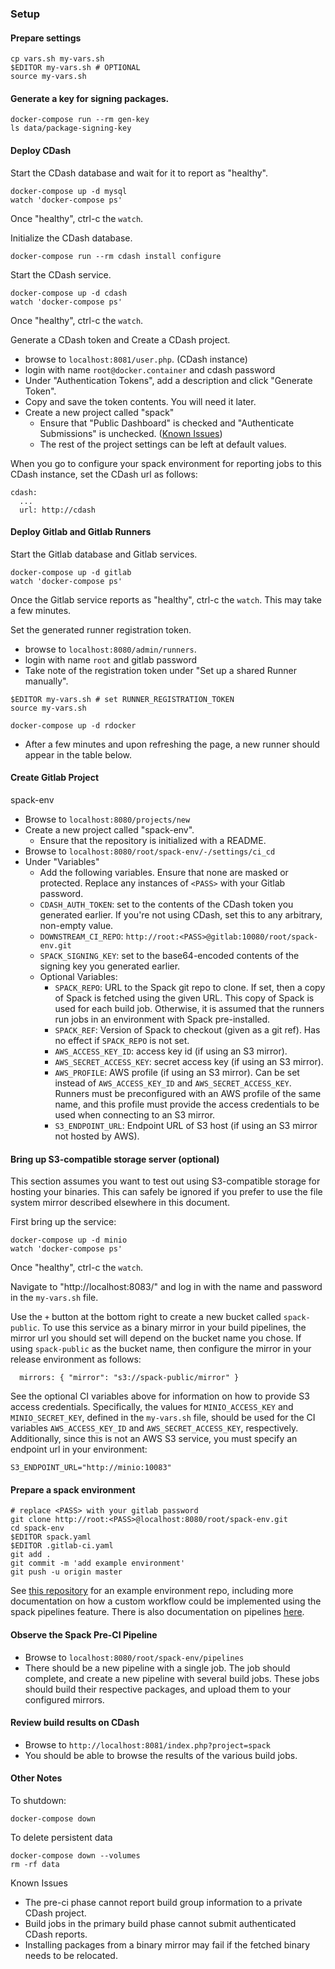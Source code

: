 ### Setup

#### Prepare settings

```
cp vars.sh my-vars.sh
$EDITOR my-vars.sh # OPTIONAL
source my-vars.sh
```

#### Generate a key for signing packages.
```
docker-compose run --rm gen-key
ls data/package-signing-key
```

#### Deploy CDash

Start the CDash database and wait for it to report as "healthy".

```
docker-compose up -d mysql
watch 'docker-compose ps'
```

Once "healthy", ctrl-c the `watch`.

Initialize the CDash database.

```
docker-compose run --rm cdash install configure
```

Start the CDash service.

```
docker-compose up -d cdash
watch 'docker-compose ps'
```

Once "healthy", ctrl-c the `watch`.

Generate a CDash token and Create a CDash project.

 - browse to `localhost:8081/user.php`. (CDash instance)
 - login with name `root@docker.container` and cdash password
 - Under "Authentication Tokens", add a description and click
   "Generate Token".
 - Copy and save the token contents.  You will need it later.
 - Create a new project called "spack"
   - Ensure that "Public Dashboard" is checked and "Authenticate
     Submissions" is unchecked.
     ([Known Issues](#issue-private-cdash))
   - The rest of the project settings can be left at default values.

When you go to configure your spack environment for reporting jobs to this
CDash instance, set the CDash url as follows:

```
cdash:
  ...
  url: http://cdash
```

#### Deploy Gitlab and Gitlab Runners

Start the Gitlab database and Gitlab services.

```
docker-compose up -d gitlab
watch 'docker-compose ps'
```

Once the Gitlab service reports as "healthy", ctrl-c the `watch`.
This may take a few minutes.

Set the generated runner registration token.
 - browse to `localhost:8080/admin/runners`.
 - login with name `root` and gitlab password
 - Take note of the registration token under "Set up a shared
   Runner manually".

```
$EDITOR my-vars.sh # set RUNNER_REGISTRATION_TOKEN
source my-vars.sh

docker-compose up -d rdocker
```

 - After a few minutes and upon refreshing the page, a new runner should appear
   in the table below.

#### Create Gitlab Project

spack-env

 - Browse to `localhost:8080/projects/new`
 - Create a new project called "spack-env".
   - Ensure that the repository is initialized with a README.
 - Browse to `localhost:8080/root/spack-env/-/settings/ci_cd`
 - Under "Variables"
   - Add the following variables.  Ensure that none are masked or protected.
     Replace any instances of `<PASS>` with your Gitlab password.
   - `CDASH_AUTH_TOKEN`: set to the contents of the CDash token you
      generated earlier.  If you're not using CDash, set this to any
      arbitrary, non-empty value.
   - `DOWNSTREAM_CI_REPO`:
     `http://root:<PASS>@gitlab:10080/root/spack-env.git`
   - `SPACK_SIGNING_KEY`: set to the base64-encoded contents of the
     signing key you generated earlier.
   - Optional Variables:
     - `SPACK_REPO`: URL to the Spack git repo to clone.  If set, then a copy of
       Spack is fetched using the given URL.  This copy of Spack is used for
       each build job.  Otherwise, it is assumed that the runners run jobs in an
       environment with Spack pre-installed.
     - `SPACK_REF`: Version of Spack to checkout (given as a git ref).  Has no
       effect if `SPACK_REPO` is not set.
     - `AWS_ACCESS_KEY_ID`: access key id (if using an S3 mirror).
     - `AWS_SECRET_ACCESS_KEY`: secret access key (if using an S3 mirror).
     - `AWS_PROFILE`: AWS profile (if using an S3 mirror).  Can be set instead
       of `AWS_ACCESS_KEY_ID` and `AWS_SECRET_ACCESS_KEY`.  Runners must be
       preconfigured with an AWS profile of the same name, and this profile must
       provide the access credentials to be used when connecting to an S3
       mirror.
     - `S3_ENDPOINT_URL`: Endpoint URL of S3 host (if using an S3 mirror not
       hosted by AWS).


#### Bring up S3-compatible storage server (optional)

This section assumes you want to test out using S3-compatible storage for
hosting your binaries.  This can safely be ignored if you prefer to use the
file system mirror described elsewhere in this document.

First bring up the service:

```
docker-compose up -d minio
watch 'docker-compose ps'
```

Once "healthy", ctrl-c the `watch`.

Navigate to "http://localhost:8083/" and log in with the name and password in
the `my-vars.sh` file.

Use the `+` button at the bottom right to create a new bucket called
`spack-public`.  To use this service as a binary mirror in your build pipelines,
the mirror url you should set will depend on the bucket name you chose.  If
using `spack-public` as the bucket name, then configure the mirror in your
release environment as follows:

```
  mirrors: { "mirror": "s3://spack-public/mirror" }
```

See the optional CI variables above for information on how to provide S3 access
credentials.  Specifically, the values for `MINIO_ACCESS_KEY` and
`MINIO_SECRET_KEY`, defined in the `my-vars.sh` file, should be used for the CI
variables `AWS_ACCESS_KEY_ID` and `AWS_SECRET_ACCESS_KEY`, respectively.
Additionally, since this is not an AWS S3 service, you must specify an endpoint
url in your environment:

```
S3_ENDPOINT_URL="http://minio:10083"
```

#### Prepare a spack environment

```
# replace <PASS> with your gitlab password
git clone http://root:<PASS>@localhost:8080/root/spack-env.git
cd spack-env
$EDITOR spack.yaml
$EDITOR .gitlab-ci.yaml
git add .
git commit -m 'add example environment'
git push -u origin master
```

See [this repository](https://github.com/spack/spack-tutorial-container)
for an example environment repo, including more documentation on how a
custom workflow could be implemented using the spack pipelines feature.
There is also documentation on pipelines
[here](https://spack.readthedocs.io/en/latest/pipelines.html).

#### Observe the Spack Pre-CI Pipeline

 - Browse to `localhost:8080/root/spack-env/pipelines`
 - There should be a new pipeline with a single job.  The job should complete,
   and create a new pipeline with several build jobs.
   These jobs should build their respective packages, and upload them to your
   configured mirrors.

#### Review build results on CDash

 - Browse to `http://localhost:8081/index.php?project=spack`
 - You should be able to browse the results of the various build jobs.

#### Other Notes

To shutdown:
```
docker-compose down
```

To delete persistent data
```
docker-compose down --volumes
rm -rf data
```

Known Issues

 - <a name="issue-private-cdash"></a>
   The pre-ci phase cannot report build group information to a private CDash
   project.
 - Build jobs in the primary build phase cannot submit authenticated CDash
   reports.
 - Installing packages from a binary mirror may fail if the fetched
   binary needs to be relocated.
